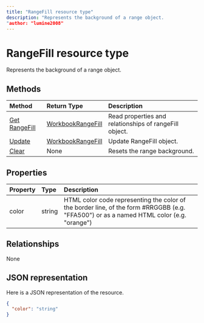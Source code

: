 ```yaml
---
title: "RangeFill resource type"
description: "Represents the background of a range object.
"author: "lumine2008"
---
```


# RangeFill resource type

Represents the background of a range object.


## Methods

| Method		   | Return Type	|Description|
|:---------------|:--------|:----------|
|[Get RangeFill](../api/rangefill-get.md) | [WorkbookRangeFill](rangefill.md) |Read properties and relationships of rangeFill object.|
|[Update](../api/rangefill-update.md) | [WorkbookRangeFill](rangefill.md)	|Update RangeFill object. |
|[Clear](../api/rangefill-clear.md)|None|Resets the range background.|

## Properties
| Property	   | Type	|Description|
|:---------------|:--------|:----------|
|color|string|HTML color code representing the color of the border line, of the form #RRGGBB (e.g. "FFA500") or as a named HTML color (e.g. "orange")|

## Relationships
None


## JSON representation

Here is a JSON representation of the resource.

<!--{
  "blockType": "resource",
  "optionalProperties": [],
  "baseType": "microsoft.graph.entity",
  "@odata.type": "microsoft.graph.workbookRangeFill"
}-->

```json
{
  "color": "string"
}

```

<!-- uuid: 8fcb5dbc-d5aa-4681-8e31-b001d5168d79
2015-10-25 14:57:30 UTC -->
<!-- {
  "type": "#page.annotation",
  "description": "RangeFill resource",
  "keywords": "",
  "section": "documentation",
  "tocPath": ""
}-->